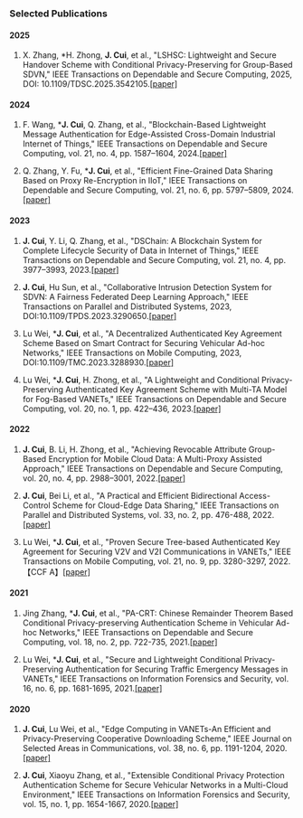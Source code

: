 ### Selected Publications

#### 2025
1. X. Zhang, *H. Zhong, **J. Cui**, et al., "LSHSC: Lightweight and Secure Handover Scheme with Conditional Privacy-Preserving for Group-Based SDVN," IEEE Transactions on Dependable and Secure Computing, 2025, DOI: 10.1109/TDSC.2025.3542105.[[paper]](https://ieeexplore.ieee.org/abstract/document/10887111)

#### 2024
1. F. Wang, ***J. Cui**, Q. Zhang, et al., "Blockchain-Based Lightweight Message Authentication for Edge-Assisted Cross-Domain Industrial Internet of Things," IEEE Transactions on Dependable and Secure Computing, vol. 21, no. 4, pp. 1587–1604, 2024.[[paper]](https://ieeexplore.ieee.org/abstract/document/10153598)

2. Q. Zhang, Y. Fu, ***J. Cui**, et al., "Efficient Fine-Grained Data Sharing Based on Proxy Re-Encryption in IIoT," IEEE Transactions on Dependable and Secure Computing, vol. 21, no. 6, pp. 5797–5809, 2024.[[paper]](https://ieeexplore.ieee.org/abstract/document/10495124)

#### 2023
1. **J. Cui**, Y. Li, Q. Zhang, et al., "DSChain: A Blockchain System for Complete Lifecycle Security of Data in Internet of Things," IEEE Transactions on Dependable and Secure Computing, vol. 21, no. 4, pp. 3977–3993, 2023.[[paper]](https://ieeexplore.ieee.org/abstract/document/10354045)

2. **J. Cui**, Hu Sun, et al., "Collaborative Intrusion Detection System for SDVN: A Fairness Federated Deep Learning Approach," IEEE Transactions on Parallel and Distributed Systems, 2023, DOI:10.1109/TPDS.2023.3290650.[[paper]](https://ieeexplore.ieee.org/abstract/document/10177377)

3. Lu Wei, ***J. Cui**, et al., "A Decentralized Authenticated Key Agreement Scheme Based on Smart Contract for Securing Vehicular Ad-hoc Networks," IEEE Transactions on Mobile Computing, 2023, DOI:10.1109/TMC.2023.3288930.[[paper]](https://ieeexplore.ieee.org/abstract/document/10160143/)

4. Lu Wei, ***J. Cui**, H. Zhong, et al., "A Lightweight and Conditional Privacy-Preserving Authenticated Key Agreement Scheme with Multi-TA Model for Fog-Based VANETs," IEEE Transactions on Dependable and Secure Computing, vol. 20, no. 1, pp. 422–436, 2023.[[paper]](https://ieeexplore.ieee.org/abstract/document/9650510)

#### 2022
1. **J. Cui**, B. Li, H. Zhong, et al., "Achieving Revocable Attribute Group-Based Encryption for Mobile Cloud Data: A Multi-Proxy Assisted Approach," IEEE Transactions on Dependable and Secure Computing, vol. 20, no. 4, pp. 2988–3001, 2022.[[paper]](https://ieeexplore.ieee.org/abstract/document/9878094)

2. **J. Cui**, Bei Li, et al., "A Practical and Efficient Bidirectional Access-Control Scheme for Cloud-Edge Data Sharing," IEEE Transactions on Parallel and Distributed Systems, vol. 33, no. 2, pp. 476-488, 2022.[[paper]](https://ieeexplore.ieee.org/abstract/document/9470970)

3. Lu Wei, ***J. Cui**, et al., "Proven Secure Tree-based Authenticated Key Agreement for Securing V2V and V2I Communications in VANETs," IEEE Transactions on Mobile Computing, vol. 21, no. 9, pp. 3280-3297, 2022.【CCF A】[[paper]](https://ieeexplore.ieee.org/abstract/document/9347741)

#### 2021
1. Jing Zhang, ***J. Cui**, et al., "PA-CRT: Chinese Remainder Theorem Based Conditional Privacy-preserving Authentication Scheme in Vehicular Ad-hoc Networks," IEEE Transactions on Dependable and Secure Computing, vol. 18, no. 2, pp. 722-735, 2021.[[paper]](https://ieeexplore.ieee.org/abstract/document/8664195)

2. Lu Wei, ***J. Cui**, et al., "Secure and Lightweight Conditional Privacy-Preserving Authentication for Securing Traffic Emergency Messages in VANETs," IEEE Transactions on Information Forensics and Security, vol. 16, no. 6, pp. 1681-1695, 2021.[[paper]](https://ieeexplore.ieee.org/abstract/document/9272352)

#### 2020
1. **J. Cui**, Lu Wei, et al., "Edge Computing in VANETs-An Efficient and Privacy-Preserving Cooperative Downloading Scheme," IEEE Journal on Selected Areas in Communications, vol. 38, no. 6, pp. 1191-1204, 2020.[[paper]](https://ieeexplore.ieee.org/abstract/document/9069912)

2. **J. Cui**, Xiaoyu Zhang, et al., "Extensible Conditional Privacy Protection Authentication Scheme for Secure Vehicular Networks in a Multi-Cloud Environment," IEEE Transactions on Information Forensics and Security, vol. 15, no. 1, pp. 1654-1667, 2020.[[paper]](https://ieeexplore.ieee.org/abstract/document/8865553)



